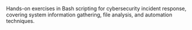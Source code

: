 Hands-on exercises in Bash scripting for cybersecurity incident response, covering system information gathering, file analysis, and automation techniques.
